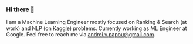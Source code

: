 ### Hi there 👋

I am a Machine Learning Engineer mostly focused on Ranking & Search (at work) and NLP (on [Kaggle](https://www.kaggle.com/andreippv)) problems. Currently working as ML Engineer at Google. Feel free to reach me via andrei.v.papou@gmail.com.

<!--
**andrei-papou/andrei-papou** is a ✨ _special_ ✨ repository because its `README.md` (this file) appears on your GitHub profile.

Here are some ideas to get you started:

- 🔭 I’m currently working on ...
- 🌱 I’m currently learning ...
- 👯 I’m looking to collaborate on ...
- 🤔 I’m looking for help with ...
- 💬 Ask me about ...
- 📫 How to reach me: ...
- 😄 Pronouns: ...
- ⚡ Fun fact: ...
-->
